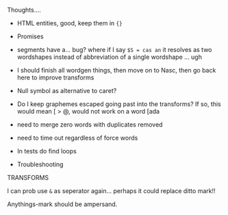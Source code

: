 Thoughts....

- HTML entities, good, keep them in `{}`

- Promises

- segments have a... bug? where if I say `$S = cas an` it resolves as two wordshapes instead of abbreviation of a single wordshape ... ugh

- I should finish all wordgen things, then move on to Nasc, then go back here to improve transforms

- Null symbol as alternative to caret?

- Do I keep graphemes escaped going past into the transforms?
If so, this would mean [ > @, would not work on a word \[ada

- need to merge zero words with duplicates removed

- need to time out regardless of force words

- In tests do find loops

- Troubleshooting

TRANSFORMS

I can prob use `&` as seperator again... perhaps it could replace ditto mark!!

Anythings-mark should be ampersand.